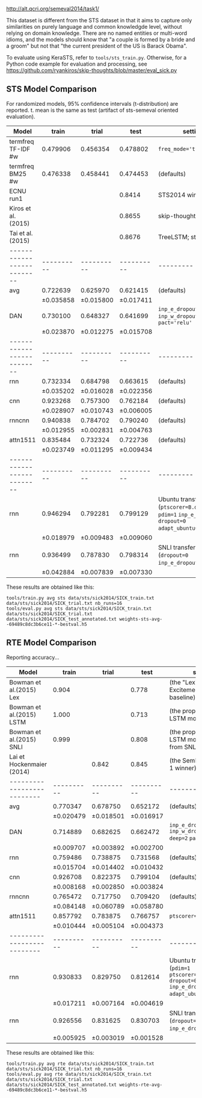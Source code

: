 http://alt.qcri.org/semeval2014/task1/

This dataset is different from the STS dataset in that it aims to capture
only similarities on purely language and common knowledgde level, without
relying on domain knowledge.  There are no named entities or multi-word
idioms, and the models should know that "a couple is formed by a bride
and a groom" but not that "the current president of the US is Barack Obama".

To evaluate using KeraSTS, refer to ``tools/sts_train.py``.
Otherwise, for a Python code example for evaluation and processing, see
https://github.com/ryankiros/skip-thoughts/blob/master/eval_sick.py

STS Model Comparison
--------------------

For randomized models, 95% confidence intervals (t-distribution) are reported.
t. mean is the same as test (artifact of sts-semeval oriented evaluation).

| Model                    | train    | trial    | test     | settings
|--------------------------|----------|----------|----------|---------
| termfreq TF-IDF #w       | 0.479906 | 0.456354 | 0.478802 | ``freq_mode='tf'``
| termfreq BM25 #w         | 0.476338 | 0.458441 | 0.474453 | (defaults)
| ECNU run1                |          |          | 0.8414   | STS2014 winner
| Kiros et al. (2015)      |          |          | 0.8655   | skip-thoughts
| Tai et al. (2015)        |          |          | 0.8676   | TreeLSTM; state-of-art
|--------------------------|----------|----------|----------|---------
| avg                      | 0.722639 | 0.625970 | 0.621415 | (defaults)
|                          |±0.035858 |±0.015800 |±0.017411 |
| DAN                      | 0.730100 | 0.648327 | 0.641699 | ``inp_e_dropout=0`` ``inp_w_dropout=1/3`` ``deep=2`` ``pact='relu'``
|                          |±0.023870 |±0.012275 |±0.015708 |
|--------------------------|----------|----------|----------|---------
| rnn                      | 0.732334 | 0.684798 | 0.663615 | (defaults)
|                          |±0.035202 |±0.016028 |±0.022356 |
| cnn                      | 0.923268 | 0.757300 | 0.762184 | (defaults)
|                          |±0.028907 |±0.010743 |±0.006005 |
| rnncnn                   | 0.940838 | 0.784702 | 0.790240 | (defaults)
|                          |±0.012955 |±0.002831 |±0.004763 |
| attn1511                 | 0.835484 | 0.732324 | 0.722736 | (defaults)
|                          |±0.023749 |±0.011295 |±0.009434 |
|--------------------------|----------|----------|----------|---------
| rnn                      | 0.946294 | 0.792281 | 0.799129 | Ubuntu transfer learning (``ptscorer=B.dot_ptscorer`` ``pdim=1`` ``inp_e_dropout=0`` ``dropout=0`` ``adapt_ubuntu=False``)
|                          |±0.018979 |±0.009483 |±0.009060 |
| rnn                      | 0.936499 | 0.787830 | 0.798314 | SNLI transfer learning (``dropout=0`` ``inp_e_dropout=0``)
|                          |±0.042884 |±0.007839 |±0.007330 |

These results are obtained like this:

	tools/train.py avg sts data/sts/sick2014/SICK_train.txt data/sts/sick2014/SICK_trial.txt nb_runs=16
	tools/eval.py avg sts data/sts/sick2014/SICK_train.txt data/sts/sick2014/SICK_trial.txt data/sts/sick2014/SICK_test_annotated.txt weights-sts-avg--69489c8dc3b6ce11-*-bestval.h5

RTE Model Comparison
--------------------

Reporting accuracy...

| Model                    | train    | trial    | test     | settings
|--------------------------|----------|----------|----------|---------
| Bowman et al.(2015) Lex  | 0.904    |          | 0.778    | (the "Lexicalized" Excitement-derived baseline)
| Bowman et al.(2015) LSTM | 1.000    |          | 0.713    | (the proposed 100d LSTM model)
| Bowman et al.(2015) SNLI | 0.999    |          | 0.808    | (the proposed 100d LSTM model transferred from SNLI)
| Lai et Hockenmaier (2014)|          | 0.842    | 0.845    | (the SemEval 2014 Task 1 winner)
|--------------------------|----------|----------|----------|---------
| avg                      | 0.770347 | 0.678750 | 0.652172 | (defaults)
|                          |±0.020479 |±0.018501 |±0.016917 |
| DAN                      | 0.714889 | 0.682625 | 0.662472 | ``inp_e_dropout=0`` ``inp_w_dropout=1/3`` ``deep=2`` ``pact='relu'``
|                          |±0.009707 |±0.003892 |±0.002700 |
| rnn                      | 0.759486 | 0.738875 | 0.731568 | (defaults)
|                          |±0.015704 |±0.014402 |±0.010432 |
| cnn                      | 0.926708 | 0.822375 | 0.799104 | (defaults)
|                          |±0.008168 |±0.002850 |±0.003824 |
| rnncnn                   | 0.765472 | 0.717750 | 0.709420 | (defaults)
|                          |±0.084148 |±0.060789 |±0.058780 |
| attn1511                 | 0.857792 | 0.783875 | 0.766757 | ``ptscorer='1'``
|                          |±0.010444 |±0.005104 |±0.004373 |
|--------------------------|----------|----------|----------|---------
| rnn                      | 0.930833 | 0.829750 | 0.812614 | Ubuntu transfer learning (``pdim=1`` ``ptscorer=B.mlp_ptscorer`` ``dropout=0`` ``inp_e_dropout=0`` ``adapt_ubuntu=True``)
|                          |±0.017211 |±0.007164 |±0.004619 |
| rnn                      | 0.926556 | 0.831625 | 0.830703 | SNLI transfer learning (``dropout=0`` ``inp_e_dropout=0``)
|                          |±0.005925 |±0.003019 |±0.001528 |


These results are obtained like this:

	tools/train.py avg rte data/sts/sick2014/SICK_train.txt data/sts/sick2014/SICK_trial.txt nb_runs=16
	tools/eval.py avg rte data/sts/sick2014/SICK_train.txt data/sts/sick2014/SICK_trial.txt data/sts/sick2014/SICK_test_annotated.txt weights-rte-avg--69489c8dc3b6ce11-*-bestval.h5

